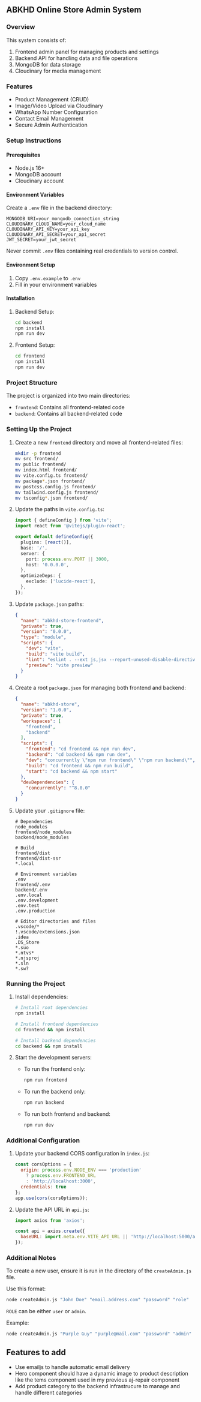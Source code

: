 ## ABKHD Online Store Admin System

### Overview
This system consists of:
1. Frontend admin panel for managing products and settings
2. Backend API for handling data and file operations
3. MongoDB for data storage
4. Cloudinary for media management

### Features
- Product Management (CRUD)
- Image/Video Upload via Cloudinary
- WhatsApp Number Configuration
- Contact Email Management
- Secure Admin Authentication

### Setup Instructions

#### Prerequisites
- Node.js 16+
- MongoDB account
- Cloudinary account

#### Environment Variables
Create a `.env` file in the backend directory:
```env
MONGODB_URI=your_mongodb_connection_string
CLOUDINARY_CLOUD_NAME=your_cloud_name
CLOUDINARY_API_KEY=your_api_key
CLOUDINARY_API_SECRET=your_api_secret
JWT_SECRET=your_jwt_secret
```

Never commit `.env` files containing real credentials to version control.

#### Environment Setup
1. Copy `.env.example` to `.env`
2. Fill in your environment variables

#### Installation

1. Backend Setup:
   ```bash
   cd backend
   npm install
   npm run dev
   ```

2. Frontend Setup:
   ```bash
   cd frontend
   npm install
   npm run dev
   ```

### Project Structure

The project is organized into two main directories:
- `frontend`: Contains all frontend-related code
- `backend`: Contains all backend-related code

### Setting Up the Project

1. Create a new `frontend` directory and move all frontend-related files:
   ```bash
   mkdir -p frontend
   mv src frontend/
   mv public frontend/
   mv index.html frontend/
   mv vite.config.ts frontend/
   mv package*.json frontend/
   mv postcss.config.js frontend/
   mv tailwind.config.js frontend/
   mv tsconfig*.json frontend/
   ```

2. Update the paths in `vite.config.ts`:
   ```typescript
   import { defineConfig } from 'vite';
   import react from '@vitejs/plugin-react';

   export default defineConfig({
     plugins: [react()],
     base: '/', 
     server: {
       port: process.env.PORT || 3000,
       host: '0.0.0.0',
     },
     optimizeDeps: {
       exclude: ['lucide-react'],
     },
   });
   ```

3. Update `package.json` paths:
   ```json
   {
     "name": "abkhd-store-frontend",
     "private": true,
     "version": "0.0.0",
     "type": "module",
     "scripts": {
       "dev": "vite",
       "build": "vite build",
       "lint": "eslint . --ext js,jsx --report-unused-disable-directives --max-warnings 0",
       "preview": "vite preview"
     }
   }
   ```

4. Create a root `package.json` for managing both frontend and backend:
   ```json
   {
     "name": "abkhd-store",
     "version": "1.0.0",
     "private": true,
     "workspaces": [
       "frontend",
       "backend"
     ],
     "scripts": {
       "frontend": "cd frontend && npm run dev",
       "backend": "cd backend && npm run dev",
       "dev": "concurrently \"npm run frontend\" \"npm run backend\"",
       "build": "cd frontend && npm run build",
       "start": "cd backend && npm start"
     },
     "devDependencies": {
       "concurrently": "^8.0.0"
     }
   }
   ```

5. Update your `.gitignore` file:
   ```gitignore
   # Dependencies
   node_modules
   frontend/node_modules
   backend/node_modules

   # Build
   frontend/dist
   frontend/dist-ssr
   *.local

   # Environment variables
   .env
   frontend/.env
   backend/.env
   .env.local
   .env.development
   .env.test
   .env.production

   # Editor directories and files
   .vscode/*
   !.vscode/extensions.json
   .idea
   .DS_Store
   *.suo
   *.ntvs*
   *.njsproj
   *.sln
   *.sw?
   ```

### Running the Project

1. Install dependencies:
   ```bash
   # Install root dependencies
   npm install

   # Install frontend dependencies
   cd frontend && npm install

   # Install backend dependencies
   cd backend && npm install
   ```

2. Start the development servers:
   - To run the frontend only:
     ```bash
     npm run frontend
     ```
   - To run the backend only:
     ```bash
     npm run backend
     ```
   - To run both frontend and backend:
     ```bash
     npm run dev
     ```

### Additional Configuration

1. Update your backend CORS configuration in `index.js`:
   ```javascript
   const corsOptions = {
     origin: process.env.NODE_ENV === 'production' 
       ? process.env.FRONTEND_URL 
       : 'http://localhost:3000',
     credentials: true
   };
   app.use(cors(corsOptions));
   ```

2. Update the API URL in `api.js`:
   ```javascript
   import axios from 'axios';

   const api = axios.create({
     baseURL: import.meta.env.VITE_API_URL || 'http://localhost:5000/api'
   });
   ```

### Additional Notes

To create a new user, ensure it is run in the directory of the `createAdmin.js` file.

Use this format:
```bash
node createAdmin.js "John Doe" "email.address.com" "password" "role"
```
`ROLE` can be either `user` or `admin`.

Example:
```bash
node createAdmin.js "Purple Guy" "purple@mail.com" "password" "admin"
```


## Features to add

- Use emailjs to handle automatic email delivery
- Hero component should have a dynamic image to product description like the tems component used in my previous aj-repair component
- Add product category to the backend infrastrucure to manage and handle different categories
